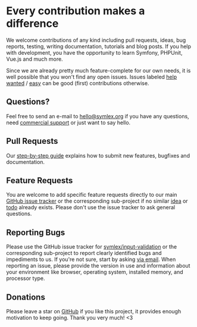# Every contribution makes a difference

We welcome contributions of any kind including pull requests, ideas, bug reports,
testing, writing documentation, tutorials and blog posts. If you help with development,
you have the opportunity to learn Symfony, PHPUnit, Vue.js and much more.

Since we are already pretty much feature-complete for our own needs, it is well possible that you won't find any open issues.
Issues labeled [help wanted](https://github.com/symlex/input-validation/labels/help%20wanted) /
[easy](https://github.com/symlex/input-validation/labels/easy) can be good (first) contributions otherwise.

## Questions?

Feel free to send an e-mail to [hello@symlex.org](mailto:hello@symlex.org) if you have any questions, 
need [commercial support](https://blog.liquidbytes.net/contact/) or just want to say hello.

## Pull Requests

Our [step-by-step guide](https://github.com/symlex/symlex/wiki/Pull-Requests) explains how to submit new features, bugfixes and documentation.

## Feature Requests

You are welcome to add specific feature requests directly to our main [GitHub issue tracker](https://github.com/symlex/input-validation/issues)
or the corresponding sub-project if no similar [idea](https://github.com/symlex/input-validation/labels/idea)
or [todo](https://github.com/symlex/input-validation/labels/todo) already exists.
Please don't use the issue tracker to ask general questions.

## Reporting Bugs

Please use the GitHub issue tracker for [symlex/input-validation](https://github.com/symlex/input-validation/issues)
or the corresponding sub-project to report clearly identified bugs and impediments to us.
If you're not sure, start by asking [via email](mailto:hello@symlex.org).
When reporting an issue, please provide the version in use and information about your environment like browser, operating system, installed memory, and processor type.

## Donations

Please leave a star on [GitHub](https://github.com/symlex/input-validation) if you like this project, it provides enough motivation to keep going.
Thank you very much! <3
